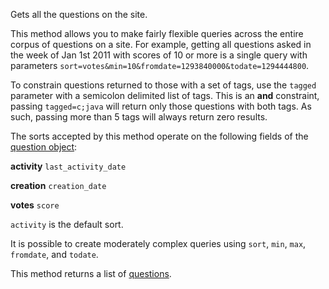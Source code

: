Gets all the questions on the site.

This method allows you to make fairly flexible queries across the entire corpus of questions on a site. For example,
getting all questions asked in the week of Jan 1st 2011 with scores of 10 or more is a single query with parameters
`sort=votes&min=10&fromdate=1293840000&todate=1294444800`.

To constrain questions returned to those with a set of tags, use the `tagged` parameter with a semicolon delimited list
of tags. This is an **and** constraint, passing `tagged=c;java` will return only those questions with both tags. As
such, passing more than 5 tags will always return zero results.

The sorts accepted by this method operate on the following fields of the [question object](#model-Question):

**activity**
`last_activity_date`

**creation**
`creation_date`

**votes**
`score`

`activity` is the default sort.

It is possible to create moderately complex queries using `sort`, `min`, `max`, `fromdate`, and `todate`.

This method returns a list of [questions](#model-Question).
